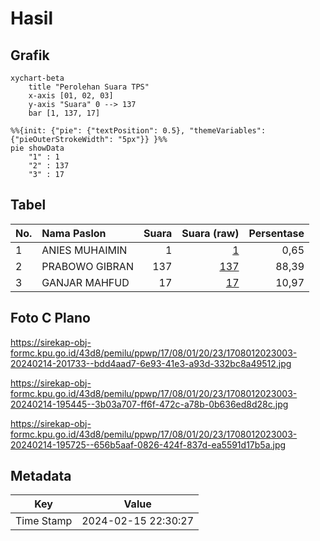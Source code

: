 # Hasil

## Grafik

```mermaid
xychart-beta
    title "Perolehan Suara TPS"
    x-axis [01, 02, 03]
    y-axis "Suara" 0 --> 137
    bar [1, 137, 17]
```

```mermaid
%%{init: {"pie": {"textPosition": 0.5}, "themeVariables": {"pieOuterStrokeWidth": "5px"}} }%%
pie showData
    "1" : 1
    "2" : 137
    "3" : 17
```

## Tabel

| No. | Nama Paslon    | Suara | Suara (raw) | Persentase |
|:--- |:-------------- | -----:| -----------:| ----------:|
| 1   | ANIES MUHAIMIN | 1     | [1][p-1]    | 0,65       |
| 2   | PRABOWO GIBRAN | 137   | [137][p-2]  | 88,39      |
| 3   | GANJAR MAHFUD  | 17    | [17][p-3]   | 10,97      |


[p-1]: https://github.com/gigit-pemilu/pemilu-2024-17-bengkulu/blob/main/pilpres/hitung-suara/sub/17-bengkulu/sub/08-kepahiang/sub/01-bermani-ilir/sub/2023-sosokan-cinta-mandi/sub/003-tps/sub/paslon-1.txt
[p-2]: https://github.com/gigit-pemilu/pemilu-2024-17-bengkulu/blob/main/pilpres/hitung-suara/sub/17-bengkulu/sub/08-kepahiang/sub/01-bermani-ilir/sub/2023-sosokan-cinta-mandi/sub/003-tps/sub/paslon-2.txt
[p-3]: https://github.com/gigit-pemilu/pemilu-2024-17-bengkulu/blob/main/pilpres/hitung-suara/sub/17-bengkulu/sub/08-kepahiang/sub/01-bermani-ilir/sub/2023-sosokan-cinta-mandi/sub/003-tps/sub/paslon-3.txt

## Foto C Plano

https://sirekap-obj-formc.kpu.go.id/43d8/pemilu/ppwp/17/08/01/20/23/1708012023003-20240214-201733--bdd4aad7-6e93-41e3-a93d-332bc8a49512.jpg

https://sirekap-obj-formc.kpu.go.id/43d8/pemilu/ppwp/17/08/01/20/23/1708012023003-20240214-195445--3b03a707-ff6f-472c-a78b-0b636ed8d28c.jpg

https://sirekap-obj-formc.kpu.go.id/43d8/pemilu/ppwp/17/08/01/20/23/1708012023003-20240214-195725--656b5aaf-0826-424f-837d-ea5591d17b5a.jpg


## Metadata

| Key        | Value               |
| ---------- | ------------------- |
| Time Stamp | 2024-02-15 22:30:27 |




